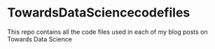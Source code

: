 # TowardsDataSciencecodefiles
This repo contains all the code files used in each of my blog posts on Towards Data Science
